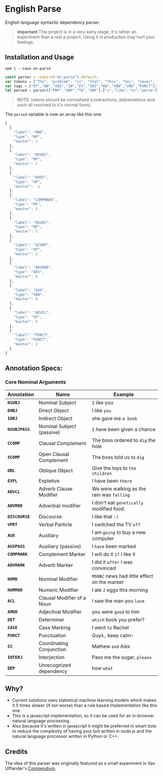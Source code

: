 # English Parse
English language syntactic dependency parser.

> **important**
> This project is in a very early stage, it's rather an experiment than a real a project.
> Using it in production may hurt your feelings.
>

## Installation and Usage

```
npm i --save en-parse
```

```javascript
const parser = require("en-parse").default;
var tokens = ["The", "problem", "is", "that", "this", "has", "never", "been", "tried", "."];
var tags = ["DT","NN","VBZ","IN","DT","VBZ","RB","VBN","VBD","PUNCT"];
let parsed = parser(["PRP","VBP","TO","VBP"],["i","like","to","parse"]);
```

> NOTE:
> tokens should be normalized (contractions, abbreviations and such all resolved to it's normal form).
>


The `parsed` variable is now an array like this one:

```javascript
[
  {
    "label": "MWE",
    "type": "NP",
    "master": 1
  },
  {
    "label": "NSUBJ",
    "type": "NP",
    "master": 2
  },
  {
    "label": "ROOT",
    "type": "VP",
    "master": -1
  },
  {
    "label": "COMPMARK",
    "type": "PP",
    "master": 5
  },
  {
    "label": "NSUBJ",
    "type": "NP",
    "master": 5
  },
  {
    "label": "XCOMP",
    "type": "VP",
    "master": 2
  },
  {
    "label": "ADVMOD",
    "type": "ADV",
    "master": 8
  },
  {
    "label": "AUX",
    "type": "VBN",
    "master": 8
  },
  {
    "label": "ADVCL",
    "type": "VP",
    "master": 5
  },
  {
    "label": "PUNCT",
    "type": "PUNCT",
    "master": 2
  }
]
```

## Annotation Specs:

### Core Nominal Arguments

Annotation | Name | Example
--- | --- | ---
**`NSUBJ`** | Nominal Subject | `I` like you
**`DOBJ`** | Direct Object | I like `you`
**`IOBJ`** | Indirect Object | she gave me `a book`
**`NSUBJPASS`** | Nominal Subject (passive) | `I` have been given a chance
**`CCOMP`** | Clausal Complement | The boss ordered to `dig` the hole
**`XCOMP`** | Open Clausal Complement | The boss told us to `dig`
**`OBL`** | Oblique Object | Give the toys to `the children`
**`EXPL`** | Expletive | I have been `there`
**`ADVCL`** | Adverb Clause Modifier | We were walking as the rain was `falling`
**`ADVMOD`** | Adverbial modifier | I don't eat `genetically` modified food.
**`DISCOURSE`** | Discourse | I like that `:)`
**`VPRT`** | Verbal Particle | I switched the TV `off`
**`AUX`** | Auxiliary | I am `going` to buy a new computer
**`AUXPASS`** | Auxiliary (passive) | I `have` been marked
**`COMPMARK`** | Complement Marker | I will do it `if` I like it
**`ADVMARK`** | Adverb Marker | I did it `after` I was convinced
**`NOMD`** | Nominal Modifier | `MSNBC` news had little effect on the market
**`NUMMOD`** | Numeric Modifier | I ate `2` eggs this morning
**`ACL`** | Clausal Modifier of a Noun | I saw the man you `love`
**`AMOD`** | Adjectival Modifier | you were `good` to him
**`DET`** | Determiner | `which` book you prefer?
**`CASE`** | Case Marking | I went `to` Rachel
**`PUNCT`** | Punctuation | Guys`,` keep calm`!`
**`CC`** | Coordinating Conjunction | Mathew `and` Alex
**`INTERJ`** | Interjection | Pass me the sugar, `please`
**`DEP`** | Unrecognized dependency | how `what`

## Why?

- Current solutions uses statistical machine learning models which makes it 5 times slower (if not worse) than a rule based implementation like this one.
- This is a javascript implementation, so it can be used for an in-browser natural language processing.
- Also because it's written in javascript it might be preferred in smart bots to reduce the complexity of having your bot written in node.js and the natural language processor written in Python or C++.

## Credits
The idea of this parser was originally featured as a small experiment in Xav Ulflander's [Compendium](https://github.com/Ulflander/compendium-js/blob/master/src/dependency-en.js).